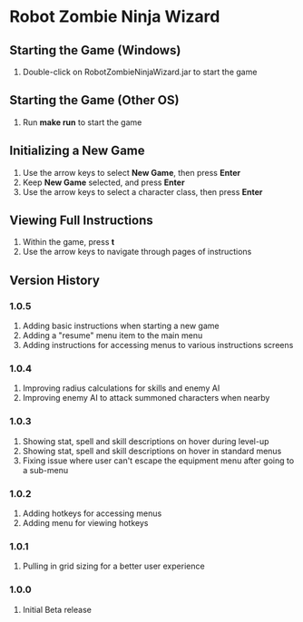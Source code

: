# Robot Zombie Ninja Wizard

## Starting the Game (Windows)
1. Double-click on RobotZombieNinjaWizard.jar to start the game

## Starting the Game (Other OS)

1. Run **make run** to start the game

## Initializing a New Game

1. Use the arrow keys to select **New Game**, then press **Enter**
2. Keep **New Game** selected, and press **Enter**
3. Use the arrow keys to select a character class, then press **Enter**

## Viewing Full Instructions

1. Within the game, press **t**
2. Use the arrow keys to navigate through pages of instructions

## Version History

### 1.0.5
1. Adding basic instructions when starting a new game
2. Adding a "resume" menu item to the main menu
3. Adding instructions for accessing menus to various instructions screens

### 1.0.4
1. Improving radius calculations for skills and enemy AI
2. Improving enemy AI to attack summoned characters when nearby

### 1.0.3
1. Showing stat, spell and skill descriptions on hover during level-up
2. Showing stat, spell and skill descriptions on hover in standard menus
3. Fixing issue where user can't escape the equipment menu after going to a sub-menu

### 1.0.2
1. Adding hotkeys for accessing menus
2. Adding menu for viewing hotkeys

### 1.0.1
1. Pulling in grid sizing for a better user experience

### 1.0.0
1. Initial Beta release
